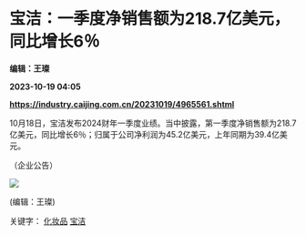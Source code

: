 # 宝洁：一季度净销售额为218.7亿美元，同比增长6％
**编辑：王璨**

**2023-10-19 04:05**

**https://industry.caijing.com.cn/20231019/4965561.shtml**

10月18日，宝洁发布2024财年一季度业绩。当中披露，第一季度净销售额为218.7亿美元，同比增长6％；归属于公司净利润为45.2亿美元，上年同期为39.4亿美元。

（企业公告）

![](https://tx1.cdn.caijing.com.cn/2014-03-27/114048455.jpg)

(编辑：王璨)

关键字： [化妆品](https://app.caijing.com.cn/tags.php?tag=%E5%8C%96%E5%A6%86%E5%93%81 "化妆品") [宝洁](https://app.caijing.com.cn/tags.php?tag=%E5%AE%9D%E6%B4%81 "宝洁")